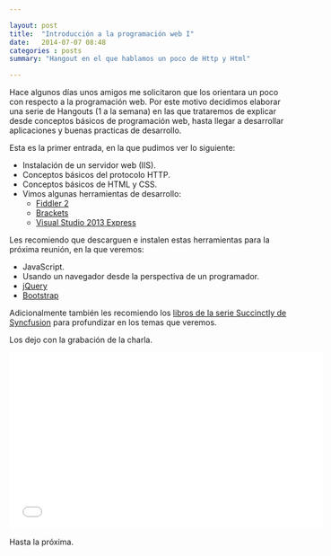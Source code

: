 ```yaml
---

layout: post
title:  "Introducción a la programación web I"
date:   2014-07-07 08:48
categories : posts
summary: "Hangout en el que hablamos un poco de Http y Html"

---
```


Hace algunos días unos amigos me solicitaron que los orientara un poco con respecto a la programación web. Por este motivo decidimos elaborar una serie de Hangouts (1 a la semana) en las que trataremos de explicar desde conceptos básicos de programación web, hasta llegar a desarrollar aplicaciones y buenas practicas de desarrollo.

Esta es la primer entrada, en la que pudimos ver lo siguiente:

- Instalación de un servidor web (IIS).
- Conceptos básicos del protocolo HTTP.
- Conceptos básicos de HTML y CSS.
- Vimos algunas herramientas de desarrollo:
  - [Fiddler 2][1]
  - [Brackets][2]
  - [Visual Studio 2013 Express][3]

Les recomiendo que descarguen e instalen estas herramientas para la próxima reunión, en la que veremos:

- JavaScript.
- Usando un navegador desde la perspectiva de un programador.
- [jQuery][4]
- [Bootstrap][5]

Adicionalmente también les recomiendo los [libros de la serie Succinctly de Syncfusion][6] para profundizar en los temas que veremos.

Los dejo con la grabación de la charla.

<iframe width="560" height="315" src="//www.youtube.com/embed/dKHqrfh6KIM" frameborder="0" allowfullscreen></iframe>

Hasta la próxima.

[1]: http://www.telerik.com/fiddler
[2]: http://brackets.io/
[3]: http://www.visualstudio.com/en-us/products/visual-studio-express-vs.aspx
[4]: http://jquery.com/
[5]: http://getbootstrap.com/
[6]: https://www.syncfusion.com/resources/techportal/ebooks
